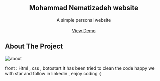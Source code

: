   <h2 align="center">Mohammad Nematizadeh website </h2>
  <p align="center">
    A simple personal website
    <br/>
    <br/>
    <a href="https://mohamadnematizadeh.github.io/my_website/">View Demo</a>
  </p>
</p>


## About The Project

<img src="https://github.com/MohamadNematizadeh/my_website/blob/main/screencapture.png?raw=true" alt="about">


front : Html , css  , botostart
It has been tried to clean the code
happy we with star and follow in linkedin , enjoy coding :)